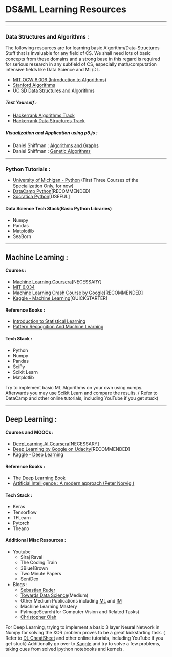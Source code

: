 # DS&ML Learning Resources
---
---
### Data Structures and Algorithms :
The following resources are for learning basic Algorithm/Data-Structures Stuff that is invaluable for any field of CS. We shall need lots of basic concepts from these domains and a strong base in this regard is required for serious research in any subfield of CS, especially math/computation intensive fields like Data Science and ML/DL.
* [MIT OCW 6.006 (Introduction to Algorithms)]("https://ocw.mit.edu/courses/electrical-engineering-and-computer-science/6-006-introduction-to-algorithms-fall-2011/lecture-videos/")
* [Stanford Algorithms]("https://www.coursera.org/specializations/algorithms")
* [UC SD Data Structures and Algorithms]("https://www.coursera.org/specializations/data-structures-algorithms")  

##### Test Yourself :
* [Hackerrank Algorithms Track]("https://www.hackerrank.com/domains/algorithms")
* [Hackerrank Data Structures Track]("https://www.hackerrank.com/domains/data-structures")
##### Visualization and Application using p5.js : 
* Daniel Shiffman : [Algorithms and Graphs]("https://www.youtube.com/playlist?list=PLRqwX-V7Uu6bePNiZLnglXUp2LXIjlCdb")
* Daniel Shiffman : [Genetic Algorithms]("https://www.youtube.com/playlist?list=PLRqwX-V7Uu6bw4n02JP28QDuUdNi3EXxJ")

---
### Python Tutorials :
* [University of Michigan - Python]("https://www.coursera.org/specializations/python") (First Three Courses of the Specialization Only, for now)
* [DataCamp Python]("https://www.datacamp.com/")[RECOMMENDED]
* [Socratica Python]("https://www.youtube.com/playlist?list=PLi01XoE8jYohWFPpC17Z-wWhPOSuh8Er-")[USEFUL]


#### Data Science Tech Stack(Basic Python Libraries)
* Numpy
* Pandas
* Matplotlib
* SeaBorn
---
## Machine Learning :

#### Courses :
* [Machine Learning Coursera]("https://www.coursera.org/learn/machine-learning")[NECESSARY]
* [MIT 6.034]("https://ocw.mit.edu/courses/electrical-engineering-and-computer-science/6-034-artificial-intelligence-fall-2010/lecture-videos/")
* [Machine Learning Crash Course by Google]("https://developers.google.com/machine-learning/crash-course/")[RECOMMENDED]
* [Kaggle - Machine Learning]("https://www.kaggle.com/learn/machine-learning")[QUICKSTARTER]

#### Reference Books :
* [Introduction to Statistical Learning]("https://www-bcf.usc.edu/~gareth/ISL/ISLR%20Seventh%20Printing.pdf")
* [Pattern Recognition And Machine Learning]("http://users.isr.ist.utl.pt/~wurmd/Livros/school/Bishop%20-%20Pattern%20Recognition%20And%20Machine%20Learning%20-%20Springer%20%202006.pdf")


#### Tech Stack : 
* Python
* Numpy
* Pandas
* SciPy
* Scikit Learn
* Matplotlib

Try to implement basic ML Algorithms on your own using numpy. Afterwards you may use Scikit Learn and compare the results.
( Refer to DataCamp and other online tutorials, including YouTube if you get stuck)

---
## Deep Learning :

#### Courses and MOOCs :
* [DeepLearning.AI Coursera]("https://www.coursera.org/specializations/deep-learning")[NECESSARY]
* [Deep Learning by Google on Udacity]("https://in.udacity.com/course/deep-learning--ud730-india")[RECOMMENDED]
* [Kaggle - Deep Learning]("https://www.kaggle.com/learn/deep-learning") 

#### Reference Books :
* [The Deep Learning Book]("https://www.deeplearningbook.org/")
* [Artificial Intelligence : A modern approach (Peter Norvig )]("https://www.cin.ufpe.br/~tfl2/artificial-intelligence-modern-approach.9780131038059.25368.pdf")


#### Tech Stack : 
* Keras
* Tensorflow
* TFLearn
* Pytorch
* Theano

#### Additional Misc Resources : 
* Youtube
    * Siraj Raval
    * The Coding Train
    * 3Blue1Brown
    * Two Minute Papers
    * SentDex 
* Blogs :
    * [Sebastian Ruder]("http://ruder.io/")
    * [Towards Data Science]("https://towardsdatascience.com/")(Medium)
    * Other Medium Publications including [ML]("https://machinelearnings.co/") and [IM]("https://medium.com/intuitionmachine")
    * Machine Learning Mastery
    * PyImageSearch(for Computer Vision and Related Tasks)
    * [Christopher Olah]("http://colah.github.io/")

For Deep Learning, trying to implement a basic 3 layer Neural Network in Numpy for solving the XOR problem proves to be a great kickstarting task.
( Refer to [DL CheatSheet]("https://stanford.edu/~shervine/teaching/cs-229/cheatsheet-deep-learning") and other online tutorials, including YouTube if you get stuck)
Additionally go over to [Kaggle]("https://www.kaggle.com/") and try to solve a few problems, taking cues from solved ipython notebooks and kernels.

